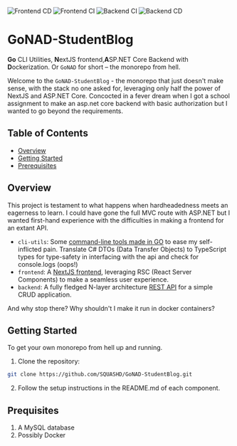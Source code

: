 ![Frontend CD](https://github.com/SQUASHD/GoNAD-StudentBlog/actions/workflows/cd-frontend.yml/badge.svg)
![Frontend CI](https://github.com/SQUASHD/GoNAD-StudentBlog/actions/workflows/ci-frontend.yml/badge.svg)
![Backend CI](https://github.com/SQUASHD/GoNAD-StudentBlog/actions/workflows/ci-backend.yml/badge.svg)
![Backend CD](https://github.com/SQUASHD/GoNAD-StudentBlog/actions/workflows/cd-backend.yml/badge.svg)

# GoNAD-StudentBlog

**Go** CLI Utilities, **N**extJS frontend,**A**SP.NET Core Backend with **D**ockerization. Or `GoNAD` for short – the monorepo from hell.

Welcome to the `GoNAD-StudentBlog` - the monorepo that just doesn't make sense, with the stack no one asked for, leveraging only half the power of NextJS and ASP.NET Core.
Concocted in a fever dream when I got a school assignment to make an asp.net core backend with basic authorization
but I wanted to go beyond the requirements.

## Table of Contents

- [Overview](#overview)
- [Getting Started](#getting-started)
- [Prerequisites](#prerequisites)

## Overview

This project is testament to what happens when hardheadedness meets an eagerness to learn. I could have gone the
full MVC route with ASP.NET but I wanted first-hand experience with the difficulties in making a frontend for an extant
API.

- `cli-utils`: Some [command-line tools made in GO](./cli-utils/) to ease my self-inflicted pain. Translate C# DTOs (Data Transfer Objects) to TypeScript types for type-safety in interfacing with the api and check for console.logs (oops!)
- `frontend`: A [NextJS frontend](./frontend/), leveraging RSC (React Server Components) to make a seamless user experience.
- `backend`: A fully fledged N-layer architecture [REST API](./backend/) for a simple CRUD application.

And why stop there? Why shouldn't I make it run in docker containers?

## Getting Started

To get your own monorepo from hell up and running.

1. Clone the repository:

```bash
git clone https://github.com/SQUASHD/GoNAD-StudentBlog.git
```

2. Follow the setup instructions in the README.md of each component.

## Prequisites

1. A MySQL database
2. Possibly Docker

